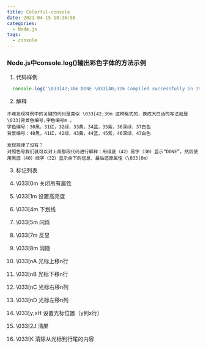 ```yaml
---
title: Colorful-console
date: 2021-04-15 18:36:50
categories:
  - Node.js
tags:
  - console
---
```


### Node.js中console.log()输出彩色字体的方法示例
1. 代码样例
``` js
  console.log('\033[42;30m DONE \033[40;32m Compiled successfully in 19987ms\033[0m');
```
2. 解释

```
不难发现样例中的关键的代码是类似 \033[42;30m 这种格式的，换成大白话的写法就是 \033[背景色编号;字色编号m 。
字色编号：30黑，31红，32绿，33黄，34蓝，35紫，36深绿，37白色
背景编号：40黑，41红，42绿，43黄，44蓝，45紫，46深绿，47白色

发现规律了没有？
对照色号我们就可以对上面那段代码进行解释：用绿底（42）黑字（30）显示“DONE”，然后使用黑底（40）绿字（32）显示余下的信息，最后还原属性（\033[0m）

```
3. 标记列表

1.  \033[0m 关闭所有属性
2. \033[1m 设置高亮度
3. \033[4m 下划线
4. \033[5m 闪烁
5. \033[7m 反显
6. \033[8m 消隐
7. \033[nA 光标上移n行
8. \033[nB 光标下移n行
9. \033[nC 光标右移n列
10. \033[nD 光标左移n列
11. \033[y;xH 设置光标位置（y列x行）
12. \033[2J 清屏
13. \033[K 清除从光标到行尾的内容
